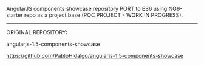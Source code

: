AngularJS components showcase repository PORT to ES6 using NG6-starter repo as a project base (POC PROJECT - WORK IN PROGRESS).

---

ORIGINAL REPOSITORY:

angularjs-1.5-components-showcase

https://github.com/PabloHidalgo/angularjs-1.5-components-showcase
